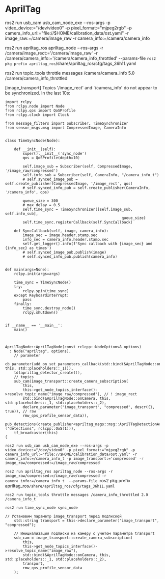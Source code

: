 # AprilTag 

ros2 run usb_cam usb_cam_node_exe --ros-args -p video_device:="/dev/video0" -p pixel_format:="mjpeg2rgb" -p camera_info_url:="file://$HOME/calibration_data/ost.yaml" -r image_raw:=/camera/image_raw -r camera_info:=/camera/camera_info 

ros2 run apriltag_ros apriltag_node --ros-args -r /camera/image_rect:='/camera/image_raw' -r /camera/camera_info:='/camera/camera_info_throttled' --params-file `ros2 pkg prefix apriltag_ros`/share/apriltag_ros/cfg/tags_36h11.yaml

ros2 run topic_tools throttle messages /camera/camera_info 5.0 /camera/camera_info_throttled


[image_transport] Topics '/image_rect' and '/camera_info' do not appear to be synchronized. In the last 10s:

```
import rclpy
from rclpy.node import Node
from rclpy.qos import QoSProfile
from rclpy.clock import Clock

from message_filters import Subscriber, TimeSynchronizer
from sensor_msgs.msg import CompressedImage, CameraInfo


class TimeSyncNode(Node):

    def __init__(self):
        super().__init__('sync_node')
        qos = QoSProfile(depth=10)
       
        self.image_sub = Subscriber(self, CompressedImage, '/image_raw/compressed')
        self.info_sub = Subscriber(self, CameraInfo, "/camera_info_t")
        # self.synced_image_pub = self.create_publisher(CompressedImage, '/image_rect', qos)
        # self.synced_info_pub = self.create_publisher(CameraInfo, '/camera_info', qos)
	
        queue_size = 300
        # max_delay = 0.5
        self.time_sync = TimeSynchronizer([self.image_sub, self.info_sub],
                                                     queue_size)
        self.time_sync.registerCallback(self.SyncCallback)
   
    def SyncCallback(self, image, camera_info):
    	image_sec = image.header.stamp.sec
    	info_sec = camera_info.header.stamp.sec
    	self.get_logger().info(f'Sync callback with {image_sec} and {info_sec} as times')
    	# self.synced_image_pub.publish(image)
    	# self.synced_info_pub.publish(camera_info)
    	

def main(args=None):
    rclpy.init(args=args)

    time_sync = TimeSyncNode()
    try:	
    	rclpy.spin(time_sync)
    except KeyboardInterrupt:
    	pass
    finally:
    	time_sync.destroy_node()
    	rclpy.shutdown()


if __name__ == '__main__':
    main()
   
   
```

```
AprilTagNode::AprilTagNode(const rclcpp::NodeOptions& options)
  : Node("apriltag", options),
    // parameter
    cb_parameter(add_on_set_parameters_callback(std::bind(&AprilTagNode::onParameter, this, std::placeholders::_1))),
    td(apriltag_detector_create()),
    // topics
    sub_cam(image_transport::create_camera_subscription(
        this,
        this->get_node_topics_interface()->resolve_topic_name("image_raw/compressed"), // ! image_rect
        std::bind(&AprilTagNode::onCamera, this, std::placeholders::_1, std::placeholders::_2),
        declare_parameter("image_transport", "compressed", descr({}, true)), // raw
        rmw_qos_profile_sensor_data)),
    pub_detections(create_publisher<apriltag_msgs::msg::AprilTagDetectionArray>("detections", rclcpp::QoS(1))),
    tf_broadcaster(this)
{
```

`ros2 run usb_cam usb_cam_node_exe --ros-args -p video_device:="/dev/video0" -p pixel_format:="mjpeg2rgb" -p camera_info_url:="file://$HOME/calibration_data/ost.yaml" -r camera_info:=/camera_info_t -p image_transport:='compressed' -r image_raw/compressed:=/image_raw/compressed`

`ros2 run apriltag_ros apriltag_node --ros-args -r image_raw/compressed:=/image_raw/compressed -r camera_info:=/camera_info_t  --params-file `ros2 pkg prefix apriltag_ros`/share/apriltag_ros/cfg/tags_36h11.yaml `

`ros2 run topic_tools throttle messages /camera_info_throttled 2.0 /camera_info_t`

`ros2 run time_sync_node sync_node`

```
// Установим параметр image_transport перед подпиской
    std::string transport = this->declare_parameter("image_transport", "compressed");

    // Инициализация подписки на камеру с учетом параметра transport
    sub_cam = image_transport::create_camera_subscription(
        this,
        this->get_node_topics_interface()->resolve_topic_name("image_raw"),
        std::bind(&AprilTagNode::onCamera, this, std::placeholders::_1, std::placeholders::_2),
        transport,
        rmw_qos_profile_sensor_data
    );
```

